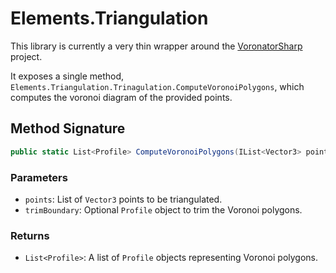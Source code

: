 # Elements.Triangulation

This library is currently a very thin wrapper around the [VoronatorSharp](https://github.com/BorisTheBrave/voronator-sharp) project. 

It exposes a single method, `Elements.Triangulation.Trinagulation.ComputeVoronoiPolygons`, which computes the voronoi diagram of the provided points.

## Method Signature
```csharp
public static List<Profile> ComputeVoronoiPolygons(IList<Vector3> points, Profile? trimBoundary = null)
```

### Parameters
- `points`: List of `Vector3` points to be triangulated.
- `trimBoundary`: Optional `Profile` object to trim the Voronoi polygons.

### Returns
- `List<Profile>`: A list of `Profile` objects representing Voronoi polygons.